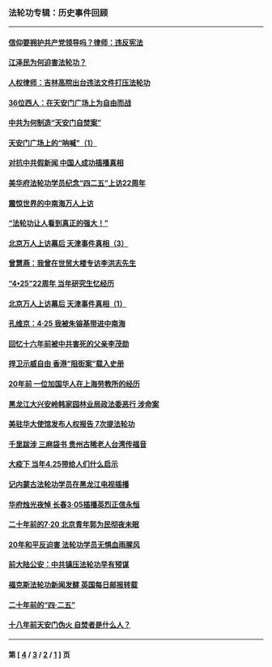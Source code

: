 ### 法轮功专辑：历史事件回顾
---
#### [信仰要拥护共产党领导吗？律师：违反宪法](../../pages/nf5793/n14061325.md?09240430) 
#### [江泽民为何迫害法轮功？](../../pages/nf5793/n13876324.md?09240430) 
#### [人权律师：吉林高院出台违法文件打压法轮功](../../pages/nf5793/n13825665.md?09240430) 
#### [36位西人：在天安门广场上为自由而战](../../pages/nf5793/n13390029.md?09240430) 
#### [中共为何制造“天安门自焚案”](../../pages/nf5793/n13183270.md?09240430) 
#### [天安门广场上的“呐喊”（1）](../../pages/nf5793/n13105277.md?09240430) 
#### [对抗中共假新闻 中国人成功插播真相](../../pages/nf5793/n12910618.md?09240430) 
#### [美华府法轮功学员纪念“四二五”上访22周年](../../pages/nf5793/n12904445.md?09240430) 
#### [震惊世界的中南海万人上访](../../pages/nf5793/n12903976.md?09240430) 
#### [“法轮功让人看到真正的强大！”](../../pages/nf5793/n12903195.md?09240430) 
#### [北京万人上访幕后 天津事件真相（3）](../../pages/nf5793/n12902807.md?09240430) 
#### [曾慧燕：我曾在世贸大楼专访李洪志先生](../../pages/nf5793/n12898729.md?09240430) 
#### [“4•25”22周年 当年研究生忆经历](../../pages/nf5793/n12894152.md?09240430) 
#### [北京万人上访幕后 天津事件真相（1）](../../pages/nf5793/n12885174.md?09240430) 
#### [孔维京：4·25 我被朱镕基带进中南海](../../pages/nf5793/n12864987.md?09240430) 
#### [回忆十六年前被中共害死的父亲李茂勋](../../pages/nf5793/n12880270.md?09240430) 
#### [捍卫示威自由 香港“阻街案”载入史册](../../pages/nf5793/n12811245.md?09240430) 
#### [20年前 一位加国华人在上海劳教所的经历](../../pages/nf5793/n12707932.md?09240430) 
#### [黑龙江大兴安岭韩家园林业局政法委恶行 涉命案](../../pages/nf5793/n12622815.md?09240430) 
#### [美驻华大使馆发布人权报告 7次提法轮功](../../pages/nf5793/n12520541.md?09240430) 
#### [千里跋涉 三麻袋书 贵州古稀老人台湾传福音](../../pages/nf5793/n12198750.md?09240430) 
#### [大疫下 当年4.25带给人们什么启示](../../pages/nf5793/n12058565.md?09240430) 
#### [记内蒙古法轮功学员在黑龙江电视插播](../../pages/nf5793/n11699194.md?09240430) 
#### [华府烛光夜悼 长春3·05插播英烈正信永恒](../../pages/nf5793/n11397432.md?09240430) 
#### [二十年前的7·20 北京青年郭为民彻夜未眠](../../pages/nf5793/n11354195.md?09240430) 
#### [20年和平反迫害 法轮功学员无惧血雨腥风](../../pages/nf5793/n11348279.md?09240430) 
#### [前大陆公安：中共镇压法轮功早有预谋](../../pages/nf5793/n11352168.md?09240430) 
#### [福克斯法轮功新闻发酵  英国每日邮报转载](../../pages/nf5793/n11285952.md?09240430) 
#### [二十年前的“四·二五”](../../pages/nf5793/n11207639.md?09240430) 
#### [十八年前天安门伪火 自焚者是什么人？](../../pages/nf5793/n10996556.md?09240430) 

---
#### 第 [ [4](./4.md?09240430) / [3](./3.md?09240430) / [2](./2.md?09240430) / [1](./1.md?09240430) ] 页
